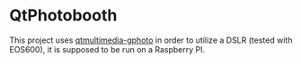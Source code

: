 # QtPhotobooth
This project uses [qtmultimedia-gphoto](https://github.com/dept2/qtmultimedia-gphoto) in order to utilize a DSLR (tested with EOS600), it is supposed to be run on a Raspberry PI.
